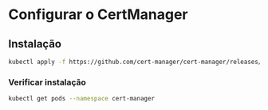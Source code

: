 # Configurar o CertManager

## Instalação

```bash
kubectl apply -f https://github.com/cert-manager/cert-manager/releases/download/v1.16.2/cert-manager.yaml
```

### Verificar instalação

```bash
kubectl get pods --namespace cert-manager
```
